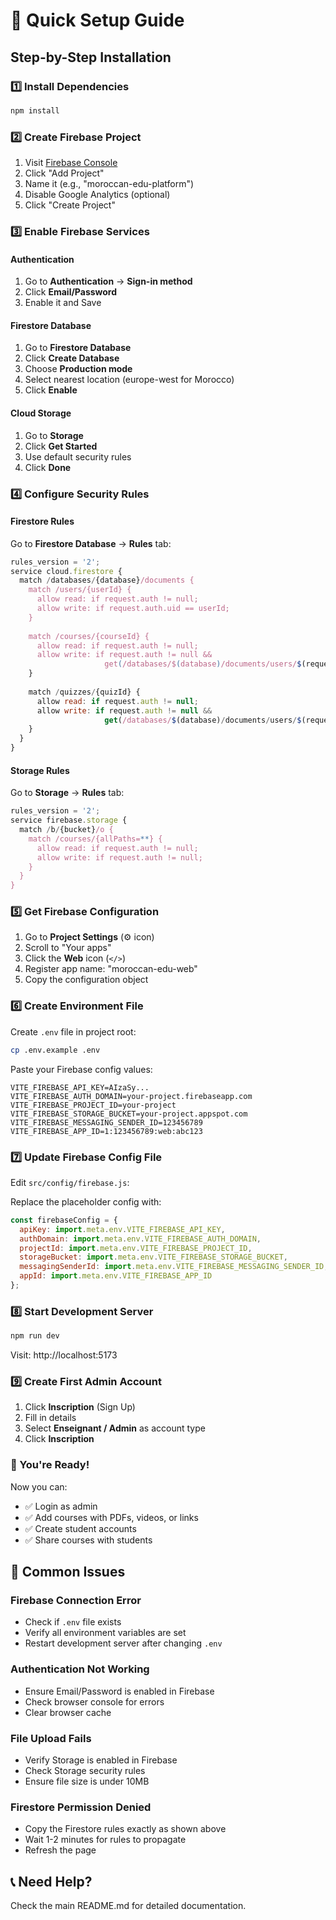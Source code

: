 # 🚀 Quick Setup Guide

## Step-by-Step Installation

### 1️⃣ Install Dependencies
```bash
npm install
```

### 2️⃣ Create Firebase Project
1. Visit [Firebase Console](https://console.firebase.google.com/)
2. Click "Add Project"
3. Name it (e.g., "moroccan-edu-platform")
4. Disable Google Analytics (optional)
5. Click "Create Project"

### 3️⃣ Enable Firebase Services

#### Authentication
1. Go to **Authentication** → **Sign-in method**
2. Click **Email/Password**
3. Enable it and Save

#### Firestore Database
1. Go to **Firestore Database**
2. Click **Create Database**
3. Choose **Production mode**
4. Select nearest location (europe-west for Morocco)
5. Click **Enable**

#### Cloud Storage
1. Go to **Storage**
2. Click **Get Started**
3. Use default security rules
4. Click **Done**

### 4️⃣ Configure Security Rules

#### Firestore Rules
Go to **Firestore Database** → **Rules** tab:

```javascript
rules_version = '2';
service cloud.firestore {
  match /databases/{database}/documents {
    match /users/{userId} {
      allow read: if request.auth != null;
      allow write: if request.auth.uid == userId;
    }
    
    match /courses/{courseId} {
      allow read: if request.auth != null;
      allow write: if request.auth != null && 
                     get(/databases/$(database)/documents/users/$(request.auth.uid)).data.role == 'admin';
    }
    
    match /quizzes/{quizId} {
      allow read: if request.auth != null;
      allow write: if request.auth != null && 
                     get(/databases/$(database)/documents/users/$(request.auth.uid)).data.role == 'admin';
    }
  }
}
```

#### Storage Rules
Go to **Storage** → **Rules** tab:

```javascript
rules_version = '2';
service firebase.storage {
  match /b/{bucket}/o {
    match /courses/{allPaths=**} {
      allow read: if request.auth != null;
      allow write: if request.auth != null;
    }
  }
}
```

### 5️⃣ Get Firebase Configuration

1. Go to **Project Settings** (⚙️ icon)
2. Scroll to "Your apps"
3. Click the **Web** icon (`</>`)
4. Register app name: "moroccan-edu-web"
5. Copy the configuration object

### 6️⃣ Create Environment File

Create `.env` file in project root:

```bash
cp .env.example .env
```

Paste your Firebase config values:

```env
VITE_FIREBASE_API_KEY=AIzaSy...
VITE_FIREBASE_AUTH_DOMAIN=your-project.firebaseapp.com
VITE_FIREBASE_PROJECT_ID=your-project
VITE_FIREBASE_STORAGE_BUCKET=your-project.appspot.com
VITE_FIREBASE_MESSAGING_SENDER_ID=123456789
VITE_FIREBASE_APP_ID=1:123456789:web:abc123
```

### 7️⃣ Update Firebase Config File

Edit `src/config/firebase.js`:

Replace the placeholder config with:

```javascript
const firebaseConfig = {
  apiKey: import.meta.env.VITE_FIREBASE_API_KEY,
  authDomain: import.meta.env.VITE_FIREBASE_AUTH_DOMAIN,
  projectId: import.meta.env.VITE_FIREBASE_PROJECT_ID,
  storageBucket: import.meta.env.VITE_FIREBASE_STORAGE_BUCKET,
  messagingSenderId: import.meta.env.VITE_FIREBASE_MESSAGING_SENDER_ID,
  appId: import.meta.env.VITE_FIREBASE_APP_ID
};
```

### 8️⃣ Start Development Server

```bash
npm run dev
```

Visit: http://localhost:5173

### 9️⃣ Create First Admin Account

1. Click **Inscription** (Sign Up)
2. Fill in details
3. Select **Enseignant / Admin** as account type
4. Click **Inscription**

### 🎉 You're Ready!

Now you can:
- ✅ Login as admin
- ✅ Add courses with PDFs, videos, or links
- ✅ Create student accounts
- ✅ Share courses with students

## 🐛 Common Issues

### Firebase Connection Error
- Check if `.env` file exists
- Verify all environment variables are set
- Restart development server after changing `.env`

### Authentication Not Working
- Ensure Email/Password is enabled in Firebase
- Check browser console for errors
- Clear browser cache

### File Upload Fails
- Verify Storage is enabled in Firebase
- Check Storage security rules
- Ensure file size is under 10MB

### Firestore Permission Denied
- Copy the Firestore rules exactly as shown above
- Wait 1-2 minutes for rules to propagate
- Refresh the page

## 📞 Need Help?

Check the main README.md for detailed documentation.
